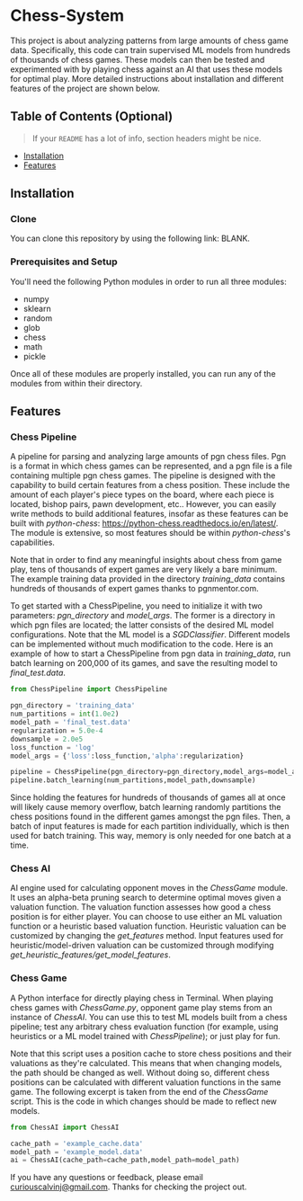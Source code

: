 # Chess-System
This project is about analyzing patterns from large amounts of chess game data. Specifically, this code can train supervised ML models from hundreds of thousands of chess games. These models can then be tested and experimented with by playing chess against an AI that uses these models for optimal play. More detailed instructions about installation and different features of the project are shown below.

## Table of Contents (Optional)

> If your `README` has a lot of info, section headers might be nice.

- [Installation](#installation)
- [Features](#features)

## Installation 

### Clone
You can clone this repository by using the following link: BLANK. 

### Prerequisites and Setup
You'll need the following Python modules in order to run all three modules: 
* numpy
* sklearn
* random
* glob
* chess
* math
* pickle

Once all of these modules are properly installed, you can run any of the modules from within their directory. 

## Features
### Chess Pipeline
A pipeline for parsing and analyzing large amounts of pgn chess files. Pgn is a format in which chess games can be represented, and a pgn file is a file containing multiple pgn chess games. The pipeline is designed with the capability to build certain features from a chess position. These include the amount of each player's piece types on the board, where each piece is located, bishop pairs, pawn development, etc.. However, you can easily write methods to build additional features, insofar as these features can be built with *python-chess*: https://python-chess.readthedocs.io/en/latest/. The module is extensive, so most features should be within *python-chess*'s capabilities. 

Note that in order to find any meaningful insights about chess from game play, tens of thousands of expert games are very likely a bare minimum. The example training data provided in the directory *training_data* contains hundreds of thousands of expert games thanks to pgnmentor.com.

To get started with a ChessPipeline, you need to initialize it with two parameters: *pgn_directory* and *model_args*. The former is a directory in which pgn files are located; the latter consists of the desired ML model configurations. Note that the ML model is a *SGDClassifier*. Different models can be implemented without much modification to the code. Here is an example of how to start a ChessPipeline from pgn data in *training_data*, run batch learning on 200,000 of its games, and save the resulting model to *final_test.data*. 

```python
from ChessPipeline import ChessPipeline

pgn_directory = 'training_data'
num_partitions = int(1.0e2)
model_path = 'final_test.data'
regularization = 5.0e-4
downsample = 2.0e5
loss_function = 'log'
model_args = {'loss':loss_function,'alpha':regularization}

pipeline = ChessPipeline(pgn_directory=pgn_directory,model_args=model_args)
pipeline.batch_learning(num_partitions,model_path,downsample)
```
Since holding the features for hundreds of thousands of games all at once will likely cause memory overflow, batch learning randomly partitions the chess positions found in the different games amongst the pgn files. Then, a batch of input features is made for each partition individually, which is then used for batch training. This way, memory is only needed for one batch at a time. 

### Chess AI
AI engine used for calculating opponent moves in the *ChessGame* module. It uses an alpha-beta pruning search to determine optimal moves given a valuation function. The valuation function assesses how good a chess position is for either player. You can choose to use either an ML valuation function or a heuristic based valuation function. Heuristic valuation can be customized by changing the *get_features* method. Input features used for heuristic/model-driven valuation can be customized through modifying *get_heuristic_features/get_model_features*. 

### Chess Game 
A Python interface for directly playing chess in Terminal. When playing chess games with *ChessGame.py*, opponent game play stems from an instance of *ChessAI*. You can use this to test ML models built from a chess pipeline; test any arbitrary chess evaluation function (for example, using heuristics or a ML model trained with *ChessPipeline*); or just play for fun.

Note that this script uses a position cache to store chess positions and their valuations as they're calculated. This means that when changing models, the path should be changed as well. Without doing so, different chess positions can be calculated with different valuation functions in the same game. The following excerpt is taken from the end of the *ChessGame* script. This is the code in which changes should be made to reflect new models.

``` python
from ChessAI import ChessAI

cache_path = 'example_cache.data'
model_path = 'example_model.data'
ai = ChessAI(cache_path=cache_path,model_path=model_path)
```

If you have any questions or feedback, please email curiouscalvinj@gmail.com. Thanks for checking the project out.

